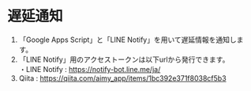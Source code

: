 # 遅延通知

1. 「Google Apps Script」と「LINE Notify」を用いて遅延情報を通知します。
2. 「LINE Notify」用のアクセストークンは以下urlから発行できます。  
   ・LINE Notify : https://notify-bot.line.me/ja/
3. Qiita : https://qiita.com/aimy_app/items/1bc392e371f8038cf5b3
